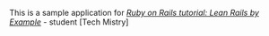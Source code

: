 This is a sample application for [*Ruby on Rails tutorial: Lean Rails by Example*](http://railstutorial.org) - student [Tech Mistry]

